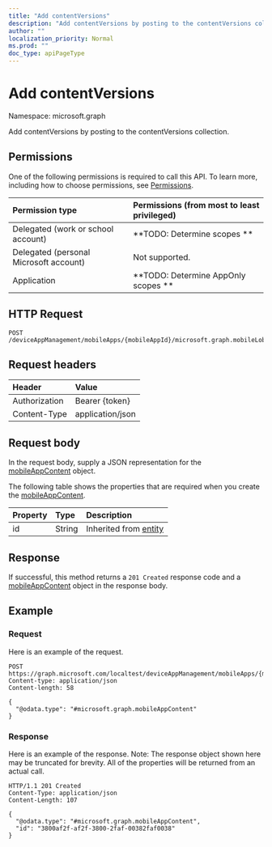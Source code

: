 ```yaml
---
title: "Add contentVersions"
description: "Add contentVersions by posting to the contentVersions collection."
author: ""
localization_priority: Normal
ms.prod: ""
doc_type: apiPageType
---
```


# Add contentVersions

Namespace: microsoft.graph

Add contentVersions by posting to the contentVersions collection.

## Permissions
One of the following permissions is required to call this API. To learn more, including how to choose permissions, see [Permissions](/concepts/permissions-reference.md).

|Permission type|Permissions (from most to least privileged)|
|:---|:---|
|Delegated (work or school account)|**TODO: Determine scopes **|
|Delegated (personal Microsoft account)|Not supported.|
|Application|**TODO: Determine AppOnly scopes **|

## HTTP Request
<!-- {
  "blockType": "ignored"
}
-->
``` http
POST /deviceAppManagement/mobileApps/{mobileAppId}/microsoft.graph.mobileLobApp/contentVersions/$ref
```

## Request headers
|Header|Value|
|:---|:---|
|Authorization|Bearer {token}|
|Content-Type|application/json|

## Request body
In the request body, supply a JSON representation for the [mobileAppContent](../resources/mobileappcontent.md) object.

The following table shows the properties that are required when you create the [mobileAppContent](../resources/mobileappcontent.md).

|Property|Type|Description|
|:---|:---|:---|
|id|String| Inherited from [entity](../resources/entity.md)|



## Response
If successful, this method returns a `201 Created` response code and a [mobileAppContent](../resources/mobileappcontent.md) object in the response body.

## Example

### Request
Here is an example of the request.
<!-- {
  "blockType": "request",
  "name": "create_mobileappcontent_from_"
}
-->
``` http
POST https://graph.microsoft.com/localtest/deviceAppManagement/mobileApps/{mobileAppId}/microsoft.graph.mobileLobApp/contentVersions
Content-type: application/json
Content-length: 58

{
  "@odata.type": "#microsoft.graph.mobileAppContent"
}
```

### Response
Here is an example of the response. Note: The response object shown here may be truncated for brevity. All of the properties will be returned from an actual call.
<!-- {
  "blockType": "response",
  "truncated": true,
  "@odata.type": "microsoft.graph.mobileappcontent"
}
-->
``` http
HTTP/1.1 201 Created
Content-Type: application/json
Content-Length: 107

{
  "@odata.type": "#microsoft.graph.mobileAppContent",
  "id": "3800af2f-af2f-3800-2faf-00382faf0038"
}
```

